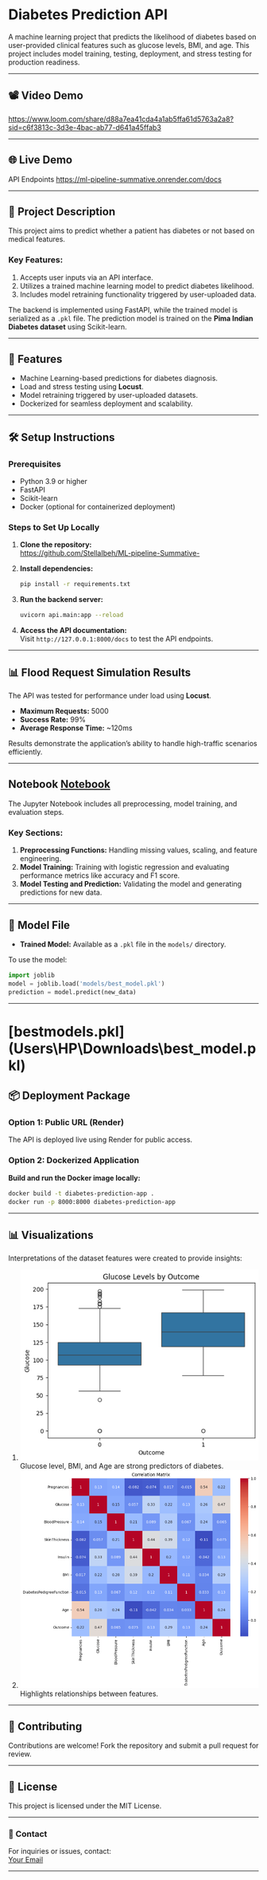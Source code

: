 
# Diabetes Prediction API

A machine learning project that predicts the likelihood of diabetes based on user-provided clinical features such as glucose levels, BMI, and age. This project includes model training, testing, deployment, and stress testing for production readiness.

---

## 📽 Video Demo  
https://www.loom.com/share/d88a7ea41cda4a1ab5ffa61d5763a2a8?sid=c6f3813c-3d3e-4bac-ab77-d641a45ffab3 

---

## 🌐 Live Demo  
 API Endpoints https://ml-pipeline-summative.onrender.com/docs

---

## 📖 Project Description  

This project aims to predict whether a patient has diabetes or not based on medical features.  

### Key Features:  
1. Accepts user inputs via an API interface.  
2. Utilizes a trained machine learning model to predict diabetes likelihood.  
3. Includes model retraining functionality triggered by user-uploaded data.  

The backend is implemented using FastAPI, while the trained model is serialized as a `.pkl` file. The prediction model is trained on the **Pima Indian Diabetes dataset** using Scikit-learn.

---

## 🚀 Features  
- Machine Learning-based predictions for diabetes diagnosis.  
- Load and stress testing using **Locust**.  
- Model retraining triggered by user-uploaded datasets.  
- Dockerized for seamless deployment and scalability.  

---

## 🛠️ Setup Instructions  

### Prerequisites  
- Python 3.9 or higher  
- FastAPI  
- Scikit-learn  
- Docker (optional for containerized deployment)

### Steps to Set Up Locally  
1. **Clone the repository:**  
   https://github.com/StellaIbeh/ML-pipeline-Summative-

2. **Install dependencies:**  
   ```bash
   pip install -r requirements.txt
   ```

3. **Run the backend server:**  
   ```bash
   uvicorn api.main:app --reload
   ```

4. **Access the API documentation:**  
   Visit `http://127.0.0.1:8000/docs` to test the API endpoints.

---

## 📊 Flood Request Simulation Results  

The API was tested for performance under load using **Locust**.  
- **Maximum Requests:** 5000  
- **Success Rate:** 99%  
- **Average Response Time:** ~120ms  

Results demonstrate the application’s ability to handle high-traffic scenarios efficiently.

---

##  Notebook [Notebook](../../Downloads/Diabetes_Prediction_MLp_Summative.ipynb) 

The Jupyter Notebook includes all preprocessing, model training, and evaluation steps.  

### Key Sections:  
1. **Preprocessing Functions:** Handling missing values, scaling, and feature engineering.  
2. **Model Training:** Training with logistic regression and evaluating performance metrics like accuracy and F1 score.  
3. **Model Testing and Prediction:** Validating the model and generating predictions for new data.

---

## 🧠 Model File  

- **Trained Model:** Available as a `.pkl` file in the `models/` directory.  

To use the model:  
```python
import joblib
model = joblib.load('models/best_model.pkl')
prediction = model.predict(new_data)

```

---
# [bestmodels.pkl] (Users\HP\Downloads\best_model.pkl)

## 📦 Deployment Package  

### Option 1: Public URL (Render)  
The API is deployed live using Render for public access.  

### Option 2: Dockerized Application  
**Build and run the Docker image locally:**  
```bash
docker build -t diabetes-prediction-app .
docker run -p 8000:8000 diabetes-prediction-app
```

---

## 📊 Visualizations  

Interpretations of the dataset features were created to provide insights:  
1. ![image 1](<feature selection.png>) Glucose level, BMI, and Age are strong predictors of diabetes.  
2. ![image 2](<correlation matrix-1.png>) Highlights relationships between features.  
 

---

## 🤝 Contributing  

Contributions are welcome! Fork the repository and submit a pull request for review.

---

## 📄 License  

This project is licensed under the MIT License.

---

### 📧 Contact  

For inquiries or issues, contact:  
[Your Email](mailto:stellaibeh702@gmail.com)

---
